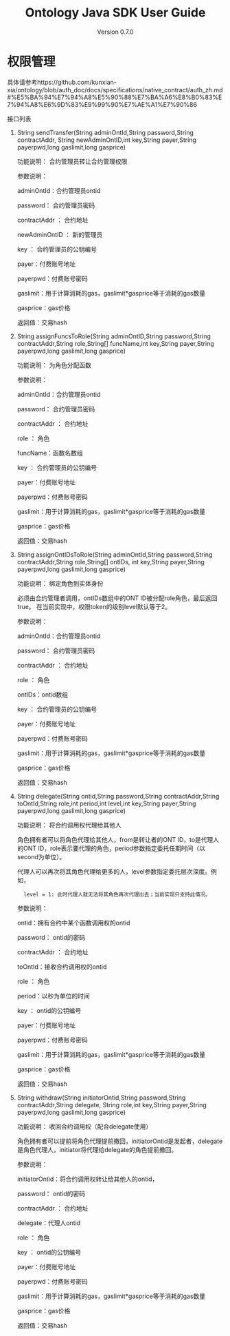 <h1 align="center"> Ontology Java SDK User Guide </h1>
<p align="center" class="version">Version 0.7.0 </p>

# 权限管理
具体请参考https://github.com/kunxian-xia/ontology/blob/auth_doc/docs/specifications/native_contract/auth_zh.md#%E5%BA%94%E7%94%A8%E5%90%88%E7%BA%A6%E8%B0%83%E7%94%A8%E6%9D%83%E9%99%90%E7%AE%A1%E7%90%86

接口列表

1. String sendTransfer(String adminOntId,String password,String contractAddr, String newAdminOntID,int key,String payer,String payerpwd,long gaslimit,long gasprice)

    功能说明： 合约管理员转让合约管理权限

    参数说明：

    adminOntId：合约管理员ontid

    password： 合约管理员密码

    contractAddr ： 合约地址

    newAdminOntID ： 新的管理员

    key ： 合约管理员的公钥编号

    payer：付费账号地址

    payerpwd：付费账号密码

    gaslimit：用于计算消耗的gas，gaslimit*gasprice等于消耗的gas数量

    gasprice：gas价格

    返回值：交易hash

2. String assignFuncsToRole(String adminOntID,String password,String contractAddr,String role,String[] funcName,int key,String payer,String payerpwd,long gaslimit,long gasprice)

    功能说明： 为角色分配函数

    参数说明：

    adminOntId：合约管理员ontid

    password： 合约管理员密码

    contractAddr ： 合约地址

    role ： 角色

    funcName：函数名数组

    key ： 合约管理员的公钥编号

    payer：付费账号地址

    payerpwd：付费账号密码

    gaslimit：用于计算消耗的gas，gaslimit*gasprice等于消耗的gas数量

    gasprice：gas价格

    返回值：交易hash

3. String assignOntIDsToRole(String adminOntId,String password,String contractAddr,String role,String[] ontIDs, int key,String payer,String payerpwd,long gaslimit,long gasprice)

     功能说明： 绑定角色到实体身份

     必须由合约管理者调用，ontIDs数组中的ONT ID被分配role角色，最后返回true。 在当前实现中，权限token的级别level默认等于2。

     参数说明：

     adminOntId：合约管理员ontid

     password： 合约管理员密码

     contractAddr ： 合约地址

     role ： 角色

     ontIDs：ontid数组

     key ： 合约管理员的公钥编号

     payer：付费账号地址

     payerpwd：付费账号密码

     gaslimit：用于计算消耗的gas，gaslimit*gasprice等于消耗的gas数量

     gasprice：gas价格

     返回值：交易hash

4. String delegate(String ontid,String password,String contractAddr,String toOntId,String role,int period,int level,int key,String payer,String payerpwd,long gaslimit,long gasprice)

     功能说明： 将合约调用权代理给其他人

     角色拥有者可以将角色代理给其他人，from是转让者的ONT ID，to是代理人的ONT ID，role表示要代理的角色，period参数指定委托任期时间（以second为单位）。

     代理人可以再次将其角色代理给更多的人，level参数指定委托层次深度。例如，

         level = 1: 此时代理人就无法将其角色再次代理出去；当前实现只支持此情况。


     参数说明：

     ontid：拥有合约中某个函数调用权的ontid

     password： ontid的密码

     contractAddr ： 合约地址

     toOntId：接收合约调用权的ontid

     role ： 角色

     period：以秒为单位的时间

     key ： ontid的公钥编号

     payer：付费账号地址

     payerpwd：付费账号密码

     gaslimit：用于计算消耗的gas，gaslimit*gasprice等于消耗的gas数量

     gasprice：gas价格

     返回值：交易hash

5. String withdraw(String initiatorOntid,String password,String contractAddr,String delegate, String role,int key,String payer,String payerpwd,long gaslimit,long gasprice)

     功能说明： 收回合约调用权（配合delegate使用）

     角色拥有者可以提前将角色代理提前撤回，initiatorOntid是发起者，delegate是角色代理人，initiator将代理给delegate的角色提前撤回。

     参数说明：

     initiatorOntid：将合约调用权转让给其他人的ontid，

     password： ontid的密码

     contractAddr ： 合约地址

     delegate：代理人ontid

     role ： 角色

     key ： ontid的公钥编号

     payer：付费账号地址

     payerpwd：付费账号密码

     gaslimit：用于计算消耗的gas，gaslimit*gasprice等于消耗的gas数量

     gasprice：gas价格

     返回值：交易hash